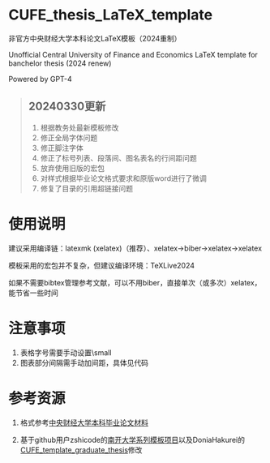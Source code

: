 # CUFE_thesis_LaTeX_template

非官方中央财经大学本科论文LaTeX模板（2024重制）

Unofficial Central University of Finance and Economics LaTeX template for banchelor thesis (2024 renew)

Powered by GPT-4

> ## 20240330更新
> 1. 根据教务处最新模板修改
> 2. 修正全局字体问题
> 3. 修正脚注字体
> 4. 修正了标号列表、段落间、图名表名的行间距问题
> 5. 放弃使用旧版的宏包
> 6. 对样式根据毕业论文格式要求和原版word进行了微调
> 7. 修复了目录的引用超链接问题

# 使用说明

建议采用编译链：latexmk (xelatex)（推荐）、xelatex->biber->xelatex->xelatex

模板采用的宏包并不复杂，但建议编译环境：TeXLive2024

如果不需要bibtex管理参考文献，可以不用biber，直接单次（或多次）xelatex，能节省一些时间

# 注意事项
1. 表格字号需要手动设置\small
2. 图表部分间隔需手动加间距，具体见代码

# 参考资源

1. 格式参考[中央财经大学本科毕业论文材料](https://jwc.cufe.edu.cn/info/1124/3608.htm)

2. 基于github用户zshicode的[南开大学系列模板项目](https://github.com/zshicode/LaTeX-Beamer-Nankai)以及DoniaHakurei的[CUFE_template_graduate_thesis](https://github.com/DoniaHakurei/CUFE_template_graduate_thesis)修改
